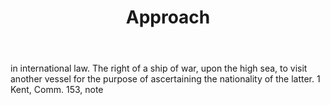 ---
title: Approach
letter: A
permalink: "/definitions/approach.html"
body: in international law. The right of a ship of war, upon the high sea, to visit
  another vessel for the purpose of ascertaining the nationality of the latter. 1
  Kent, Comm. 153, note
published_at: '2018-07-07'
source: Black's Law Dictionary
layout: post
---